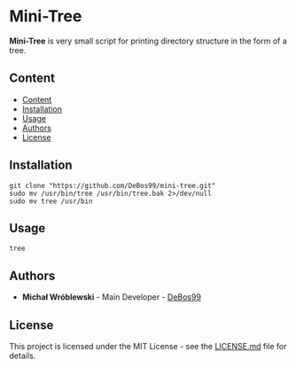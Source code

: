 # Mini-Tree

**Mini-Tree** is very small script for printing directory structure in the form of a tree.

## Content

- [Content](#content)
- [Installation](#installation)
- [Usage](#usage)
- [Authors](#authors)
- [License](#license)

## Installation

```
git clone "https://github.com/DeBos99/mini-tree.git"
sudo mv /usr/bin/tree /usr/bin/tree.bak 2>/dev/null
sudo mv tree /usr/bin
```

## Usage

`tree`

## Authors

* **Michał Wróblewski** - Main Developer - [DeBos99](https://github.com/DeBos99)

## License

This project is licensed under the MIT License - see the [LICENSE.md](LICENSE.md) file for details.
